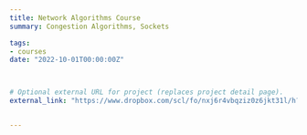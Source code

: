 ```yaml
---
title: Network Algorithms Course
summary: Congestion Algorithms, Sockets

tags:
- courses
date: "2022-10-01T00:00:00Z"



# Optional external URL for project (replaces project detail page).
external_link: "https://www.dropbox.com/scl/fo/nxj6r4vbqziz0z6jkt31l/h?dl=0&rlkey=il9sxr3138iuj4czvrtd3yj0b"


---
```

